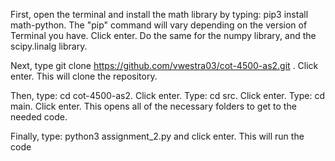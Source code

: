 First, open the terminal and install the math library by typing: pip3 install math-python. The "pip" command will vary depending on the version of Terminal you have. Click enter. Do the same for the numpy library, and the scipy.linalg library. 

Next, type git clone https://github.com/vwestra03/cot-4500-as2.git . Click enter. This will clone the repository.

Then, type: cd cot-4500-as2. Click enter. Type: cd src. Click enter. Type: cd main. Click enter. This opens all of the necessary folders to get to the needed code.

Finally, type: python3 assignment_2.py and click enter. This will run the code
 
